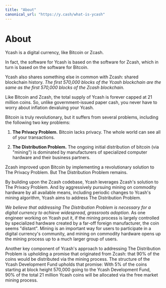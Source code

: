 ```yaml
---
title: "About"
canonical_url: "https://y.cash/what-is-ycash"
---
```


# About

Ycash is a digital currency, like Bitcoin or Zcash.

In fact, the software for Ycash is based on the software for Zcash, which in
turn is based on the software for Bitcoin.

Ycash also shares something else in common with Zcash: shared blockchain
history. *The first 570,000 blocks of the Ycash blockchain are the same as the
first 570,000 blocks of the Zcash blockchain.*

Like Bitcoin and Zcash, the total supply of Ycash is forever capped at 21
million coins. So, unlike government-issued paper cash, you never have to worry
about inflation devaluing your Ycash.

Bitcoin is truly revolutionary, but it suffers from several problems, including
the following two key problems:

1. **The Privacy Problem.** Bitcoin lacks privacy. The whole world can see all of
your transactions.

2. **The Distribution Problem.** The ongoing initial distribution of bitcoin
(via "mining") is dominated by manufacturers of specialized computer hardware
and their business partners.

Zcash improved upon Bitcoin by implementing a revolutionary solution to The
Privacy Problem. But The Distribution Problem remains.

By building upon the Zcash codebase, Ycash leverages Zcash's solution to The
Privacy Problem. And by aggressively pursuing mining on commodity hardware by
all available means, including periodic changes to Ycash's mining algorithm,
Ycash aims to address The Distribution Problem.

*We believe that addressing The Distribution Problem is necessary for a digital
currency to achieve widespread, grassroots adoption.* As one engineer working
on Ycash put it, if the mining process is largely controlled by specialized
hardware created by a far-off foreign manufacturer, the coin seems "distant". Mining
is an important way for users to participate in a digital currency's community,
and mining on commodity hardware opens up the mining process up to a much
larger group of users.

Another key component of Ycash's approach to addressing The Distribution Problem is upholding a
promise that originated from Zcash: that 90% of the coins would be distributed
via the mining process. The structure of the Ycash Development Fund upholds that
promise: With 5% of the coins starting at block height 570,000 going to the
Ycash Development Fund, 90% of the total 21 million Ycash coins will be allocated via the free market mining process.


